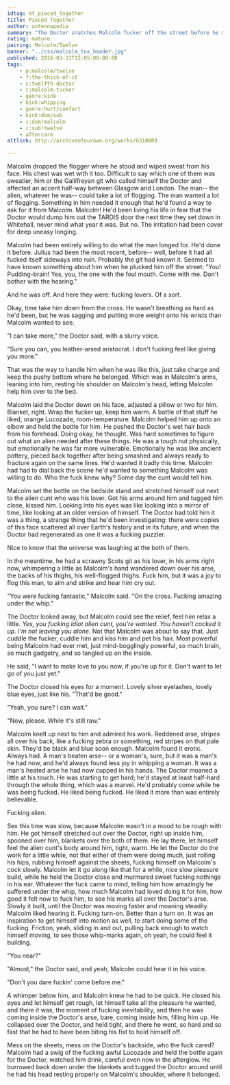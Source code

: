 ```yaml
---
idtag: mt_pieced_together
title: Pieced Together
author: antennapedia
summary: "The Doctor snatches Malcolm Tucker off the street before he makes his way to the Goolding inquiry hearing. Why? Fucked if Malcolm knows. Something to do with the copies of their shared face scattered across the universe. But while they're figuring that out, they've got a lot of time to fill."
rating: mature
pairing: Malcolm/Twelve
banner: "../css/malcolm_tux_header.jpg"
published: 2016-03-31T12:05:00-08:00
tags:
    - p:malcolm/twelve
    - f:the-thick-of-it
    - c:twelfth-doctor
    - c:malcolm-tucker
    - genre:kink
    - kink:whipping
    - genre:hurt/comfort
    - kink:dom/sub
    - c:dom!malcolm
    - c:sub!twelve
    - aftercare
altlink: http://archiveofourown.org/works/6310009

---
```

Malcolm dropped the flogger where he stood and wiped sweat from his face. His chest was wet with it too. Difficult to say which one of them was sweatier, him or the Gallifreyan git who called himself the Doctor and affected an accent half-way between Glasgow and London. The man-- the alien, whatever he was-- could take a lot of flogging. The man wanted a lot of flogging. Something in him needed it enough that he'd found a way to ask for it from Malcolm. Malcolm! He'd been living his life in fear that the Doctor would dump him out the TARDIS door the next time they set down in Whitehall, never mind what year it was. But no. The irritation had been cover for deep uneasy longing.

Malcolm had been entirely willing to do what the man longed for. He'd done it before. Julius had been the most recent, before-- well, before it had all fucked itself sideways into ruin. Probably the git had known it. Seemed to have known something about him when he plucked him off the street: "You! Pudding-brain! Yes, you, the one with the foul mouth. Come with me. Don't bother with the hearing."

And he was off. And here they were: fucking lovers. Of a sort.

Okay, time take him down from the cross. He wasn't breathing as hard as he'd been, but he was sagging and putting more weight onto his wrists than Malcolm wanted to see.

"I can take more," the Doctor said, with a slurry voice.

"Sure you can, you leather-arsed aristocrat. I don't fucking feel like giving you more."

That was the way to handle him when he was like this, just take charge and keep the pushy bottom where he belonged. Which was in Malcolm's arms, leaning into him, resting his shoulder on Malcolm's head, letting Malcolm help him over to the bed.

Malcolm laid the Doctor down on his face, adjusted a pillow or two for him. Blanket, right. Wrap the fucker up, keep him warm. A bottle of that stuff he liked, orange Lucozade, room-temperature. Malcolm helped him up onto an elbow and held the bottle for him. He pushed the Doctor's wet hair back from his forehead. Doing okay, he thought. Was hard sometimes to figure out what an alien needed after these things. He was a tough nut physically, but emotionally he was far more vulnerable. Emotionally he was like ancient pottery, pieced back together after being smashed and always ready to fracture again on the same lines. He'd wanted it badly this time. Malcolm had had to dial back the scene he'd wanted to something Malcolm was willing to do. Who the fuck knew why? Some day the cunt would tell him.

Malcolm set the bottle on the bedside stand and stretched himself out next to the alien cunt who was his lover. Got his arms around him and tugged him close, kissed him. Looking into his eyes was like looking into a mirror of time, like looking at an older version of himself. The Doctor had told him it was a thing, a strange thing that he'd been investigating: there were copies of this face scattered all over Earth's history and in its future, and when the Doctor had regenerated as one it was a fucking puzzler.

Nice to know that the universe was laughing at the both of them.

In the meantime, he had a scrawny Scots git as his lover, in his arms right now, whimpering a little as Malcolm's hand wandered down over his arse, the backs of his thighs, his well-flogged thighs. Fuck him, but it was a joy to flog this man, to aim and strike and hear him cry out.

"You were fucking fantastic," Malcolm said. "On the cross. Fucking amazing under the whip."

The Doctor looked away, but Malcolm could see the relief, feel him relax a little. *Yes, you fucking idiot alien cunt, you're wanted. You haven't cocked it up. I'm not leaving you alone.* Not that Malcolm was about to say that. Just cuddle the fucker, cuddle him and kiss him and pet his hair. Most powerful being Malcolm had ever met, just mind-bogglingly powerful, so much brain, so much gadgetry, and so tangled up on the inside.

He said, "I want to make love to you now, if you're up for it. Don't want to let go of you just yet."

The Doctor closed his eyes for a moment. Lovely silver eyelashes, lovely blue eyes, just like his. "That'd be good."

"Yeah, you sure? I can wait."

"Now, please. While it's still raw."

Malcolm knelt up next to him and admired his work. Reddened arse, stripes all over his back, like a fucking zebra or something, red stripes on that pale skin. They'd be black and blue soon enough. Malcolm found it erotic. Always had. A man's beaten arse-- or a woman's, sure, but it was a man's he had now, and he'd always found less joy in whipping a woman. It was a man's heated arse he had now cupped in his hands. The Doctor moaned a little at his touch. He was starting to get hard; he'd stayed at least half-hard through the whole thing, which was a marvel. He'd probably come while he was being fucked. He liked being fucked. He liked it more than was entirely believable.

Fucking alien.

Sex this time was slow, because Malcolm wasn't in a mood to be rough with him. He got himself stretched out over the Doctor, right up inside him, spooned over him, blankets over the both of them. He lay there, let himself feel the alien cunt's body around him, tight, warm. He let the Doctor do the work for a little while, not that either of them were doing much, just rolling his hips, rubbing himself against the sheets, fucking himself on Malcolm's cock slowly. Malcolm let it go along like that for a while, nice slow pleasure build, while he held the Doctor close and murmured sweet fucking nothings in his ear. Whatever the fuck came to mind, telling him how amazingly he suffered under the whip, how much Malcolm had loved doing it for him, how good it felt now to fuck him, to see his marks all over the Doctor's arse. Slowly it built, until the Doctor was moving faster and moaning steadily. Malcolm liked hearing it. Fucking turn-on. Better than a turn on. It was an inspiration to get himself into motion as well, to start doing some of the fucking. Friction, yeah, sliding in and out, pulling back enough to watch himself moving, to see those whip-marks again, oh yeah, he could feel it building.

"You near?"

"Almost," the Doctor said, and yeah, Malcolm could hear it in his voice.

"Don't you dare fuckin' come before me."

A whimper below him, and Malcolm knew he had to be quick. He closed his eyes and let himself get rough, let himself take all the pleasure he wanted, and there it was, the moment of fucking inevitability, and then he was coming inside the Doctor's arse, bare, coming inside him, filling him up. He collapsed over the Doctor, and held tight, and there he went, so hard and so fast that he had to have been biting his fist to hold himself off.

Mess on the sheets, mess on the Doctor's backside, who the fuck cared? Malcolm had a swig of the fucking awful Lucozade and held the bottle again for the Doctor, watched him drink, careful even now in the afterglow. He burrowed back down under the blankets and tugged the Doctor around until he had his head resting properly on Malcolm's shoulder, where it belonged.
